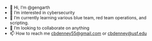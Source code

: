 - 👋 Hi, I’m @gengarth
- 👀 I’m interested in cybersecurity
- 🌱 I’m currently learning various blue team, red team operations, and scripting.
- 💞️ I’m looking to collaborate on anything
- 📫 How to reach me cbdenney55@gmail.com or cbdenney@usf.edu



<!---
gengarth/gengarth is a ✨ special ✨ repository because its `README.md` (this file) appears on your GitHub profile.
You can click the Preview link to take a look at your changes.
--->
